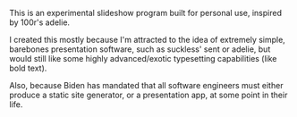 This is an experimental slideshow program built for personal use, inspired by
100r's adelie.

I created this mostly because I'm attracted to the idea of extremely simple,
barebones presentation software, such as suckless' sent or adelie, but would
still like some highly advanced/exotic typesetting capabilities (like bold
text).

Also, because Biden has mandated that all software engineers must either produce
a static site generator, or a presentation app, at some point in their life.

